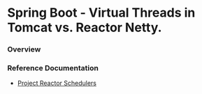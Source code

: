 # Spring Boot - Virtual Threads in Tomcat vs. Reactor Netty.

### Overview



### Reference Documentation

* [Project Reactor Schedulers](https://projectreactor.io/docs/core/release/api/reactor/core/scheduler/Schedulers.html)